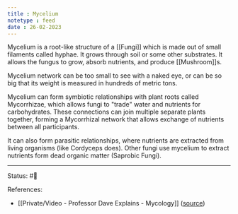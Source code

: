 ```yaml
---
title : Mycelium
notetype : feed
date : 26-02-2023
---
```


Mycelium is a root-like structure of a [[Fungi]] which is made out of small filaments called hyphae. It grows through soil or some other substrates. It allows the fungus to grow, absorb nutrients, and produce [[Mushroom]]s.

Mycelium network can be too small to see with a naked eye, or can be so big that its weight is measured in hundreds of metric tons.

Mycelium can form symbiotic relationships with plant roots called Mycorrhizae, which allows fungi to "trade" water and nutrients for carbohydrates. These connections can join multiple separate plants together, forming a Mycorrhizal network that allows exchange of nutrients between all participants.

It can also form parasitic relationships, where nutrients are extracted from living organisms (like Cordyceps does). Other fungi use mycelium to extract nutrients form dead organic matter (Saprobic Fungi).



---
Status: #🌱 

References:
- [[Private/Video - Professor Dave Explains - Mycology]] ([source](https://www.youtube.com/watch?v=wqKNm_evkYA&list=PLybg94GvOJ9Hyyv_MD2Y7OPFxhnrKFsD6&ab_channel=ProfessorDaveExplains))

